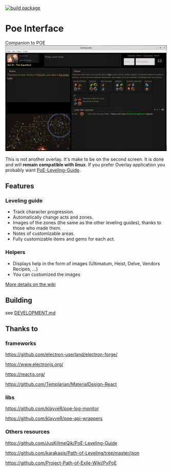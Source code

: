 [![build package](https://github.com/mmaura/poe-interface/actions/workflows/main.yml/badge.svg)](https://github.com/mmaura/poe-interface/actions/workflows/main.yml)
# Poe Interface
Companion to POE
![alt](https://raw.githubusercontent.com/mmaura/poe-interface/main/docs/screen_1.png)

This is not another overlay. It's make to be on the second screen. It is done and will **remain compatible with linux**.
If you prefer Overlay application you probably want [PoE-Leveling-Guide](https://github.com/JusKillmeQik/PoE-Leveling-Guide).

## Features
### Leveling guide
* Track character progression.
* Automatically change acts and zones.
* Images of the zones (the same as the other leveling guides), thanks to those who made them.
* Notes of customizable areas.
* Fully customizable items and gems for each act.

### Helpers
* Displays help in the form of images (Ultimatum, Heist, Delve, Vendors Recipes, ...)
* You can customized the images

[More details on the wiki](https://github.com/mmaura/poe-interface/wiki)

## Building
see [DEVELOPMENT.md](DEVELOPMENT.md)

## Thanks to
### frameworks
https://github.com/electron-userland/electron-forge/

https://www.electronjs.org/

https://reactjs.org/

https://github.com/Templarian/MaterialDesign-React

### libs

https://github.com/klayveR/poe-log-monitor

https://github.com/klayveR/poe-api-wrappers

### Others resources

https://github.com/JusKillmeQik/PoE-Leveling-Guide

https://github.com/karakasis/Path-of-Leveling/tree/master/json

https://github.com/Project-Path-of-Exile-Wiki/PyPoE


